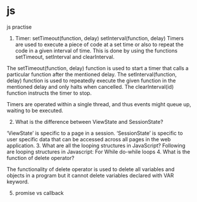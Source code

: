 # js
js practise

1. Timer: setTimeout(function, delay) setInterval(function, delay)
   Timers are used to execute a piece of code at a set time or also to repeat the code in a given interval of time. This is done by using the functions setTimeout, setInterval and clearInterval.

The setTimeout(function, delay) function is used to start a timer that calls a particular function after the mentioned delay. The setInterval(function, delay) function is used to repeatedly execute the given function in the mentioned delay and only halts when cancelled. The clearInterval(id) function instructs the timer to stop.

Timers are operated within a single thread, and thus events might queue up, waiting to be executed.

2. What is the difference between ViewState and SessionState?

‘ViewState’ is specific to a page in a session.
‘SessionState’ is specific to user specific data that can be accessed across all pages in the web application.
3.  What are all the looping structures in JavaScript?
Following are looping structures in Javascript:
  For
  While
  do-while loops
 4. What is the function of delete operator?

The functionality of delete operator is used to delete all variables and objects in a program but it cannot delete variables declared with VAR keyword.

5. promise vs callback
